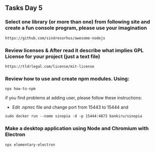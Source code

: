 ## Tasks Day 5

### Select one library (or more than one) from following site  and create a fun console program, please use your imagination

```
https://github.com/sindresorhus/awesome-nodejs
```

### Review licenses & After read it describe what implies GPL License for your project (just a text file)

```
https://tldrlegal.com/license/mit-license
```

### Review how to use and create npm modules. Using:

```
npx how-to-npm
```

if you find problems at adding user, please follow these instructions:

* Edit .npmrc file and change port from 15443 to 15444 and 

```
sudo docker run --name sinopia -d -p 15444:4873 bankiru/sinopia
```

### Make a desktop application using Node and Chromium with Electron

```
npx elementary-electron
```
